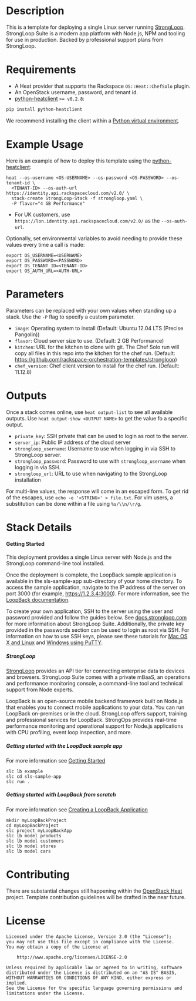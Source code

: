 Description
===========

This is a template for deploying a single Linux server running
[StrongLoop](http://strongloop.com). StrongLoop Suite is a modern app platform
with Node.js, NPM and tooling for use in production. Backed by professional
support plans from StrongLoop.

Requirements
============
* A Heat provider that supports the Rackspace `OS::Heat::ChefSolo` plugin.
* An OpenStack username, password, and tenant id.
* [python-heatclient](https://github.com/openstack/python-heatclient)
`>= v0.2.8`:

```bash
pip install python-heatclient
```

We recommend installing the client within a [Python virtual
environment](http://www.virtualenv.org/).

Example Usage
=============
Here is an example of how to deploy this template using the
[python-heatclient](https://github.com/openstack/python-heatclient):

```
heat --os-username <OS-USERNAME> --os-password <OS-PASSWORD> --os-tenant-id \
  <TENANT-ID> --os-auth-url https://identity.api.rackspacecloud.com/v2.0/ \
  stack-create StrongLoop-Stack -f strongloop.yaml \
  -P flavor="4 GB Performance"
```

* For UK customers, use `https://lon.identity.api.rackspacecloud.com/v2.0/` as
the `--os-auth-url`.

Optionally, set environmental variables to avoid needing to provide these
values every time a call is made:

```
export OS_USERNAME=<USERNAME>
export OS_PASSWORD=<PASSWORD>
export OS_TENANT_ID=<TENANT-ID>
export OS_AUTH_URL=<AUTH-URL>
```

Parameters
==========
Parameters can be replaced with your own values when standing up a stack. Use
the `-P` flag to specify a custom parameter.

* `image`: Operating system to install (Default: Ubuntu 12.04 LTS (Precise
  Pangolin))
* `flavor`: Cloud server size to use. (Default: 2 GB Performance)
* `kitchen`: URL for the kitchen to clone with git. The Chef Solo run will copy
  all files in this repo into the kitchen for the chef run. (Default:
  https://github.com/rackspace-orchestration-templates/strongloop)
* `chef_version`: Chef client version to install for the chef run.  (Default:
  11.12.8)

Outputs
=======
Once a stack comes online, use `heat output-list` to see all available outputs.
Use `heat output-show <OUTPUT NAME>` to get the value fo a specific output.

* `private_key`: SSH private that can be used to login as root to the server.
* `server_ip`: Public IP address of the cloud server
* `strongloop_username`: Username to use when logging in via SSH to StrongLoop
  server.
* `strongloop_password`: Password to use with `strongloop_username` when
  logging in via SSH.
* `strongloop_url`: URL to use when navigating to the StrongLoop installation

For multi-line values, the response will come in an escaped form. To get rid of
the escapes, use `echo -e '<STRING>' > file.txt`. For vim users, a substitution
can be done within a file using `%s/\\n/\r/g`.

Stack Details
=============
#### Getting Started
This deployment provides a single Linux server with Node.js and the
StrongLoop command-line tool installed.

Once the deployment is complete, the LoopBack sample application is available
in the sls-sample-app sub-directory of your home directory. To access the
sample application, navigate to the IP address of the server on port 3000
(for example, https://1.2.3.4:3000). For more information, see the [LoopBack
documentation](http://docs.strongloop.com/display/DOC/LoopBack).

To create your own application, SSH to the server using the user and password
provided and follow the guides below. See
[docs.strongloop.com](http://docs.strongloop.com/) for more information about
StrongLoop Suite. Additionally, the private key provided in the passwords
section can be used to login as root via SSH. For information on how to use
SSH keys, please see these tutorials for [Mac OS X and
Linux](http://www.rackspace.com/knowledge_center/article/logging-in-with-a-ssh-private-key-on-linuxmac)
and [Windows using
PuTTY](http://www.rackspace.com/knowledge_center/article/logging-in-with-a-ssh-private-key-on-windows).

##### StrongLoop
[StrongLoop](http://strongloop.com/) provides an API tier for connecting
enterprise data to devices and browsers. StrongLoop Suite comes with a
private mBaaS, an operations and performance monitoring console, a
command-line tool and technical support from Node experts.

LoopBack is an open-source mobile backend framework built on Node.js that
enables you to connect mobile applications to your data. You can run LoopBack
on-premises or in the cloud. StrongLoop offers support, training and
professional services for LoopBack. StrongOps provides real-time performance
monitoring and operational support for Node.js applications with CPU
profiling, event loop inspection, and more.

##### Getting started with the LoopBack sample app
For more information see [Getting
Started](http://docs.strongloop.com/display/DOC/Getting+started#Gettingstarted-CreateyourfirstLoopBackapplication)

```
slc lb example
slc cd sls-sample-app
slc run .
```

##### Getting started with LoopBack from scratch
For more information see [Creating a LoopBack
Application](http://docs.strongloop.com/display/DOC/Creating+a+LoopBack+application)

```
mkdir myLoopBackProject
cd myLoopBackProject
slc project myLoopBackApp
slc lb model products
slc lb model customers
slc lb model stores
slc lb model cars
```

Contributing
============
There are substantial changes still happening within the [OpenStack
Heat](https://wiki.openstack.org/wiki/Heat) project. Template contribution
guidelines will be drafted in the near future.

License
=======
```
Licensed under the Apache License, Version 2.0 (the "License");
you may not use this file except in compliance with the License.
You may obtain a copy of the License at

    http://www.apache.org/licenses/LICENSE-2.0

Unless required by applicable law or agreed to in writing, software
distributed under the License is distributed on an "AS IS" BASIS,
WITHOUT WARRANTIES OR CONDITIONS OF ANY KIND, either express or implied.
See the License for the specific language governing permissions and
limitations under the License.
```
